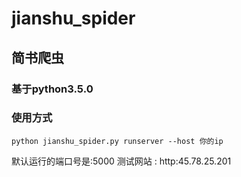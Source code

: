 # jianshu_spider
## 简书爬虫
### 基于python3.5.0
### 使用方式
    python jianshu_spider.py runserver --host 你的ip
默认运行的端口号是:5000
测试网站 : http:45.78.25.201
